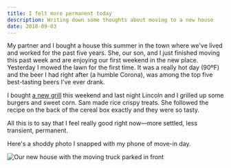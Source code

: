 ```yaml
---
title: I felt more permanent today
description: Writing down some thoughts about moving to a new house
date: 2018-09-03
---
```

My partner and I bought a house this summer in the town where we've lived and worked for the past five years. She, our son, and I just finished moving this past week and are enjoying our first weekend in the new place. Yesterday I mowed the lawn for the first time. It was a really hot day (90ºF) and the beer I had right after (a humble Corona), was among the top five best-tasting beers I've ever drank.

I bought [a new grill](https://www.weber.com/US/en/grills/gas-grills/spirit-ii-series/44010001.html?cgid=22956#start=1) this weekend and last night Lincoln and I grilled up some burgers and sweet corn. Sam made rice crispy treats. She followed the recipe on the back of the cereal box exactly and they were so tasty.

All this is to say that I feel really good right now—more settled, less transient, permanent.

Here's a shoddy photo I snapped with my phone of move-in day.

![Our new house with the moving truck parked in front](../../img/posts/more-permantent-moving.jpg)
